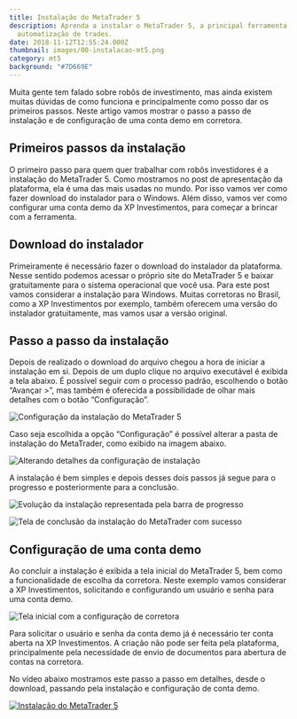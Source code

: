 ```yaml
---
title: Instalação do MetaTrader 5
description: Aprenda a instalar o MetaTrader 5, a principal ferramenta de
  automatização de trades.
date: 2018-11-12T12:55:24.000Z
thumbnail: images/00-instalacao-mt5.png
category: mt5
background: "#7D669E"
---
```

Muita gente tem falado sobre robôs de investimento, mas ainda existem muitas dúvidas de como funciona e principalmente como posso dar os primeiros passos. Neste artigo vamos mostrar o passo a passo de instalação e de configuração de uma conta demo em corretora.

## Primeiros passos da instalação

O primeiro passo para quem quer trabalhar com robôs investidores é a instalação do MetaTrader 5. Como mostramos no post de apresentação da plataforma, ela é uma das mais usadas no mundo. Por isso vamos ver como fazer download do instalador para o Windows. Além disso, vamos ver como configurar uma conta demo da XP Investimentos, para começar a brincar com a ferramenta.

## Download do instalador

Primeiramente é necessário fazer o download do instalador da plataforma. Nesse sentido podemos acessar o próprio site do MetaTrader 5 e baixar gratuitamente para o sistema operacional que você usa.  Para este post vamos considerar a instalação para Windows. Muitas corretoras no Brasil, como a XP Investimentos por exemplo, também oferecem uma versão do instalador gratuitamente, mas vamos usar a versão original.

## Passo a passo da instalação

Depois de realizado o download do arquivo chegou a hora de iniciar a instalação em si. Depois de um duplo clique no arquivo executável é exibida a tela abaixo. É possível seguir com o processo padrão, escolhendo o botão “Avançar >”, mas também é oferecida a possibilidade de olhar mais detalhes com o botão “Configuração”.

![Configuração da instalação do MetaTrader 5](./../../images/01-instalacao-configurar.png "Configuração da instalação")

Caso seja escolhida a opção “Configuração” é possível alterar a pasta de instalação do MetaTrader, como exibido na imagem abaixo.

![Alterando detalhes da configuração de instalação](./../../images/02-instalacao-configurar-detalhe.png "Detalhes da configuração")

A instalação é bem simples e depois desses dois passos já segue para o progresso e posteriormente para a conclusão.

![Evolução da instalação representada pela barra de progresso](./../../images/03-instalacao-progresso.png "Progresso da instalação")

![Tela de conclusão da instalação do MetaTrader com sucesso](./../../images/04-instalacao-conclusao.png "Conclusão da instalação")

## Configuração de uma conta demo

Ao concluir a instalação é exibida a tela inicial do MetaTrader 5, bem como a funcionalidade de escolha da corretora. Neste exemplo vamos considerar a XP Investimentos, solicitando e configurando um usuário e senha para uma conta demo.

![Tela inicial com a configuração de corretora](./../../images/06-tela-inicial.png "Tela inicial do MetaTrader 5")

Para solicitar o usuário e senha da conta demo já é necessário ter conta aberta na XP Investimentos. A criação não pode ser feita pela plataforma, principalmente pela necessidade de envio de documentos para abertura de contas na corretora.

No vídeo abaixo mostramos este passo a passo em detalhes, desde o download, passando pela instalação e configuração de conta demo.

[![Instalação do MetaTrader 5](https://img.youtube.com/vi/5g4XOqqsmI4/0.jpg)](https://www.youtube.com/watch?v=5g4XOqqsmI4)

